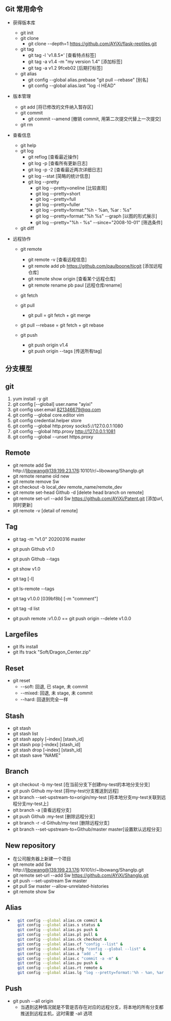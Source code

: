 ## Git 常用命令
- 获得版本库
    - git init
    - git clone
        - git clone --depth=1 https://github.com/AYiXi/flask-reptiles.git
    - git tag
        - git tag -l 'v1.8.5*' [查看特点标签]
        - git tag -a v1.4 -m "my version 1.4" [添加标签]
        - git tag -a v1.2 9fceb02 [后期打标签]
    - git alias
        - git config --global alias.prebase "git pull --rebase" [别名]
        - git config --global alias.last "log -l HEAD"

- 版本管理
    - git add [将已修改的文件纳入暂存区]
    - git commit
        - git commit --amend [撤销 commit, 用第二次提交代替上一次提交]
    - git rm

- 查看信息
    - git help
    - git log
        - git reflog [查看最近操作]
        - git log -p [查看所有更新日志]
        - git log -p -2 [查看最近两次详细日志]
        - git log --stat [简略的统计信息]
        - git log --pretty
            - git log --pretty=oneline [比较直观]
            - git log --pretty=short
            - git log --pretty=full
            - git log --pretty=fuller
            - git log --pretty=format:"%h - %an, %ar : %s"
            - git log --pretty=format:"%h %s" --graph [以图的形式展示]
            - git log --pretty="%h - %s" --since="2008-10-01" [筛选条件]
    - git diff

- 远程协作
    - git remote
        - git remote -v [查看远程信息]
        - git remote add pb https://github.com/paulboone/ticgit [添加远程仓库]
        - git remote show origin [查看某个远程仓库]
        - git remote rename pb paul [远程仓库rename]

    - git fetch 
    - git pull
        - git pull = git fetch + git merge
    - git pull --rebase = git fetch + git rebase
    - git push
        - git push origin v1.4
        - git push origin --tags [传送所有tag]
        
## 分支模型


## git
1. yum install -y git
2. git config [--global] user.name "ayixi"
3. git config user.email 821346679@qq.com
4. git config --global core.editor vim
5. git config credential.helper store
6. git config --global http.proxy socks5://127.0.0.1:1080
7. git config --global http.proxy http://127.0.0.1:1081
8. git config --global --unset https.proxy

## Remote
- git remote add Sw http://libowang@139.199.23.176:10101/r/~libowang/ShangIp.git
- git remote rename old new
- git remote remove Sw
- git checkout -b local_dev remote_name/remote_dev
- git remote set-head Github -d [delete head branch on remote]
- git remote set-url --add Sw https://github.com/AYiXi/Patent.git [添加url,同时更新]
- git remote -v [detail of remote]

## Tag
- git tag -m "v1.0" 20200316 master
- git push Github v1.0
- git push Github --tags 
- git show v1.0

- git tag [-l]
- git ls-remote --tags
- git tag v1.0.0 [039bf8b] [-m "comment"] 
- git tag -d list
- git push remote :v1.0.0 == git push origin --delete v1.0.0

## Largefiles
- git lfs install
- git lfs track "Soft/Dragon_Center.zip"

## Reset
- git reset
  - --soft: 回退, 已 stage, 未 commit
  - --mixed: 回退, 未 stage, 未 commit
  - --hard: 回退到完全一样

## Stash
- git stash
- git stash list
- git stash apply [–index] [stash_id]
- git stash pop [–index] [stash_id]
- git stash drop [–index] [stash_id]
- git stash save "NAME"

## Branch
- git checkout -b my-test  [在当前分支下创建my-test的本地分支分支]
- git push Github my-test  [将my-test分支推送到远程]
- git branch --set-upstream-to=origin/my-test [将本地分支my-test关联到远程分支my-test上]
- git branch -a [查看远程分支]
- git push Github :my-test [删除远程分支]
- git branch -r -d Github/my-test [删除远程分支]
- git branch --set-upstream-to=Github/master master[设置默认远程分支]

## New repository
- 在公司服务器上新建一个项目
- git remote add Sw http://libowang@139.199.23.176:10101/r/~libowang/ShangIp.git
- git remote set-url --add Sw https://github.com/AYiXi/ShangIp.git
- git push --set-upstream Sw master
- git pull Sw master --allow-unrelated-histories
- git remote show Sw

## Alias
- ```sh
    git config --global alias.cm commit & 
    git config --global alias.s status &
    git config --global alias.ps push &
    git config --global alias.pl pull &
    git config --global alias.ck checkout &
    git config --global alias.cf "config --list" &
    git config --global alias.cfg "config --global --list" &
    git config --global alias.a "add ." &
    git config --global alias.c "commit -a -m" &
    git config --global alias.pu push &
    git config --global alias.rt remote &
    git config --global alias.lg "log --pretty=format:'%h - %an, %ar : %s'" &
    ```


## Push
- git push --all origin 
  - 当遇到这种情况就是不管是否存在对应的远程分支，将本地的所有分支都推送到远程主机，这时需要 -all 选项